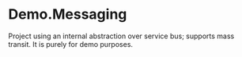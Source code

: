 Demo.Messaging
==============

Project using an internal abstraction over service bus; supports mass transit.  It is purely for demo purposes.
